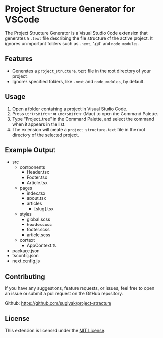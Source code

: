 # Project Structure Generator for VSCode

The Project Structure Generator is a Visual Studio Code extension that generates a `.text` file describing the file structure of the active project. It ignores unimportant folders such as `.next`, '.git' and `node_modules`.

## Features

- Generates a `project_structure.text` file in the root directory of your project.
- Ignores specified folders, like `.next` and `node_modules`, by default.

## Usage

1. Open a folder containing a project in Visual Studio Code.
2. Press `Ctrl+Shift+P` or `Cmd+Shift+P` (Mac) to open the Command Palette.
3. Type "Project_tree" in the Command Palette, and select the command when it appears in the list.
4. The extension will create a `project_structure.text` file in the root directory of the selected project.

## Example Output
- src
  - components
    - Header.tsx
    - Footer.tsx
    - Article.tsx
  - pages
    - index.tsx
    - about.tsx
    - articles
      - [slug].tsx
  - styles
    - global.scss
    - header.scss
    - footer.scss
    - article.scss
  - context
    - AppContext.ts
- package.json
- tsconfig.json
- next.config.js

## Contributing

If you have any suggestions, feature requests, or issues, feel free to open an issue or submit a pull request on the GitHub repository.

Github: https://github.com/sugiyak/project-stracture

## License

This extension is licensed under the [MIT License](LICENSE).